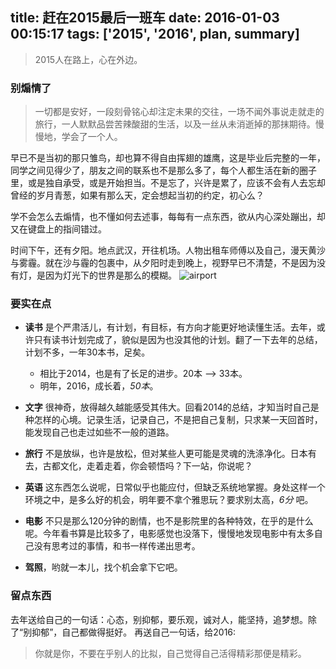 title: 赶在2015最后一班车
date: 2016-01-03 00:15:17
tags: ['2015', '2016', plan, summary]
---
> 2015人在路上，心在外边。

### 别煽情了

> 一切都是安好，一段刻骨铭心却注定未果的交往，一场不闻外事说走就走的旅行，一人默默品尝苦辣酸甜的生活，以及一丝从未消逝掉的那抹期待。慢慢地，学会了一个人。


早已不是当初的那只雏鸟，却也算不得自由挥翅的雄鹰，这是毕业后完整的一年，同学之间见得少了，朋友之间的联系也不是那么多了，每个人都生活在新的圈子里，或是独自承受，或是开始担当。不是忘了，兴许是累了，应该不会有人去忘却曾经的岁月青葱，如果有那么天，定会想起当初的约定，初心么？

学不会怎么去煽情，也不懂如何去述事，每每有一点东西，欲从内心深处蹦出，却又在键盘上的指间错过。

时间下午，还有夕阳。地点武汉，开往机场。人物出租车师傅以及自己，漫天黄沙与雾霾。就在沙与霾的包裹中，从夕阳时走到晚上，视野早已不清楚，不是因为没有灯，是因为灯光下的世界是那么的模糊。
![airport](/images/airport.jpg "airport")

### 要实在点
- **读书** 是个严肃活儿，有计划，有目标，有方向才能更好地读懂生活。去年，或许只有读书计划完成了，貌似是因为也没其他的计划。翻了一下去年的总结，计划不多，一年30本书，足矣。

  - 相比于2014，也是有了长足的进步。20本 --> 33本。
  - 明年，2016，成长着，_*50本*_。

- **文字** 很神奇，放得越久越能感受其伟大。回看2014的总结，才知当时自己是种怎样的心境。记录生活，记录自己，不是把自己复制，只求某一天回首时，能发现自己也走过如些不一般的道路。

- **旅行** 不是放纵，也许是放松，但对某些人更可能是灵魂的洗涤净化。日本有去，古都文化，走着走着，你会顿悟吗？下一站，你说呢？

- **英语** 这东西怎么说呢，日常似乎也能应付，但缺乏系统地掌握。身处这样一个环境之中，是多么好的机会，明年要不拿个雅思玩？要求别太高，_6分_ 吧。

- **电影** 不只是那么120分钟的剧情，也不是影院里的各种特效，在乎的是什么呢。今年看书算是比较多了，电影感觉也没落下，慢慢地发现电影中有太多自己没有思考过的事情，和书一样传递出思考。

* **驾照**，哟就一本儿，找个机会拿下它吧。

### 留点东西

去年送给自己的一句话：心态，别抑郁，要乐观，诚对人，能坚持，追梦想。除了“别抑郁”，自己都做得挺好。
再送自己一句话，给2016:
> 你就是你，不要在乎别人的比拟，自己觉得自己活得精彩那便是精彩。
